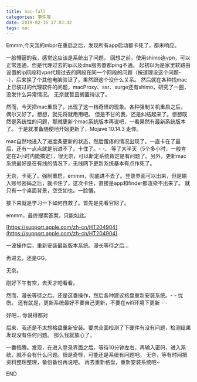 ```yaml
---
title: mac-fall
categories: 事件簿
date: 2019-02-16 17:03:42
tags: mac
---
```


Emmm,今天我的mbpr在重启之后，发现所有app启动都卡死了，都未响应。

一脸懵逼的我，感觉这应该是系统出了问题。
回想之前，使用shimo连vpn，可以正常连通，但是代理过去的ip以及dns服务器都ping不通。
起初以为是家里软路由设置的ip网段和vpn代理过去的网段在同一个网段的问题（按道理没这个问题- -），后来换了个其他电脑验证了，果然跟这个没什么关系。
然后就在各种找mac上已装过的代理软件的问题，macProxy、ssr、surge还有shimo，研究了一圈，没发什么异常情况。
无奈就暂且搁置待议了。

然而，今天把mac重启了，出现了这一档奇怪的现象。各种强制关机重启之后，偶尔又好了。想想，就先将就用用吧。
但是不甘的我，还是纠结起来了。想想既然是系统性的问题，那就更新个mac系统版本再说吧，一看果然有最新系统版本了。
于是就准备随便地开始更新了，Mojave 10.14.3 走你。

mac自然地进入了进度条更新的状态，然后蛋疼的情况出现了。一直卡在了最后，还有一点点就是前进不了。卡住了。- -、
等了大半天（5个多小时，一般肯定在2小时内能搞定），很无奈，可以断定系统肯定是有问题了。另外，更新mac系统最好是在有线的情况下，无线网下更新系统基本有点作死了。

无奈，卡死了。强制重启，emmm，彻底进不去了。登录界面可以出来，但是输入账号密码之后，就卡住了，这次卡住，直接是app和finder都渲染不出来了。
就只有一个桌面背景，空空如也。一脸懵。

接下来就是学习一下如何自救了。首先是先看官网了。

emmm，最终搜索答案，只能如此。

[https://support.apple.com/zh-cn/HT204904](https://support.apple.com/zh-cn/HT204904)

一波操作后，重新安装最新版本系统。漫长等待之后...

再进去，还是GG。

无奈。

刚好下午有空，去天才吧看看。

然而，漫长等待之后。还是这番操作，然后各种建议格盘重新安装系统。- - 忧伤。
还有就是，更新系统最好不要自己更新，不要在wifi环境下更新 - -

好吧... 你说得都对

后来，我还是不太想格盘重新安装。要求全面检测了下硬件有没有问题，检测结果发现没有任何问题。
那么我就放心了。

一番捣腾。发现，在进入登录界面之后，等待10分钟左右，再输入密码，进入系统，就不会有什么问题。很是奇怪，可能还是系统有问题吧。
无奈，等有时间把资料整理整理，备份备份再说吧。
再去重新格盘，重新安装系统吧~

END



